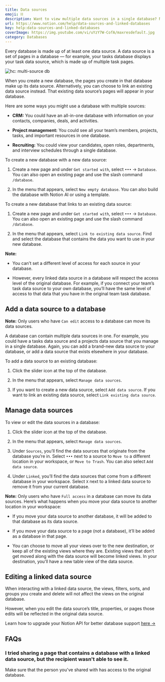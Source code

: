```yaml
---
title: Data sources
emoji: ⛓
description: Want to view multiple data sources in a single database? Need to reference a specific database view in a page? Learn how to create or link data sources in a database ⛓
url: https://www.notion.com/help/data-sources-and-linked-databases
key: help:data-sources-and-linked-databases
coverImage: https://img.youtube.com/vi/uYzY7W-CofA/maxresdefault.jpg
category: Databases
---
```


Every database is made up of at least one data source. A data source is a set of pages in a database — for example, your tasks database displays your task data source, which is made up of multiple task pages.

![hc: multi-source db](https://images.ctfassets.net/spoqsaf9291f/4PybPuX5aYCT66pHUg8337/45ef5e075627ba1fc3292f9e5f0ef508/Reference_Visuals_Data_Sources.png)

When you create a new database, the pages you create in that database make up its data source. Alternatively, you can choose to link an existing data source instead. That existing data source’s pages will appear in your database.

Here are some ways you might use a database with multiple sources:

* **CRM:** You could have an all-in-one database with information on your contacts, companies, deals, and activities.

* **Project management:** You could see all your team’s members, projects, tasks, and important resources in one database.

* **Recruiting:** You could view your candidates, open roles, departments, and interview schedules through a single database.

To create a new database with a new data source:

1. Create a new page and under `Get started with`, select `•••` → `Database`. You can also open an existing page and use the slash command `/database`.

2. In the menu that appears, select `New empty database`. You can also build the database with Notion AI or using a template.

To create a new database that links to an existing data source:

1. Create a new page and under `Get started with`, select `•••` → `Database`. You can also open an existing page and use the slash command `/database`.

2. In the menu that appears, select `Link to existing data source`. Find and select the database that contains the data you want to use in your new database.

**Note:**

* You can’t set a different level of access for each source in your database.

* However, every linked data source in a database will respect the access level of the original database. For example, if you connect your team’s task data source to your own database, you’ll have the same level of access to that data that you have in the original team task database.

## Add a data source to a database

**Note:** Only users who have `Can edit` access to a database can move its data sources.

A database can contain multiple data sources in one. For example, you could have a tasks data source and a projects data source that you manage in a single database. Again, you can add a brand-new data source to your database, or add a data source that exists elsewhere in your database.

To add a data source to an existing database:

1. Click the slider icon at the top of the database.

2. In the menu that appears, select `Manage data sources`.

3. If you want to create a new data source, select `Add data source`. If you want to link an existing data source, select `Link existing data source`.

## Manage data sources

To view or edit the data sources in a database:

1. Click the slider icon at the top of the database.

2. In the menu that appears, select `Manage data sources`.

3. Under `Sources`, you’ll find the data sources that originate from the database you’re in. Select `•••` next to a source to `Move to` a different location in your workspace, or `Move to Trash`. You can also select `Add data source`.

4. Under `Linked`, you’ll find the data sources that come from a different database in your workspace. Select `X` next to a linked data source to remove it from your current database.

**Note:** Only users who have `Full access` in a database can move its data sources. Here’s what happens when you move your data source to another location in your workspace:

* If you move your data source to another database, it will be added to that database as its data source.

* If you move your data source to a page (not a database), it’ll be added as a database in that page.

* You can choose to move all your views over to the new destination, or keep all of the existing views where they are. Existing views that don’t get moved along with the data source will become linked views. In your destination, you’ll have a new table view of the data source.

## Editing a linked data source

When interacting with a linked data source, the views, filters, sorts, and groups you create and delete will not affect the views on the original database.

However, when you edit the data source’s title, properties, or pages those edits will be reflected in the original data source.

Learn how to upgrade your Notion API for better database support [here →](https://developers.notion.com/docs/upgrade-guide-2025-09-03)


## FAQs

### I tried sharing a page that contains a database with a linked data source, but the recipient wasn't able to see it.

Make sure that the person you've shared with has access to the original database.
